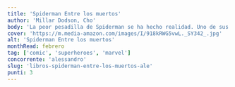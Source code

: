 ```yaml
---
title: 'Spiderman Entre los muertos'
author: 'Millar Dodson, Cho'
body: 'La peor pesadilla de Spiderman se ha hecho realidad. Uno de sus enemigos ha descubierto su identidad secreta y está usando esa información para golpear a la familia de Peter Parker. Ahora, Tía May ha sido secuestrada, y Mary Jane puede ser la siguiente.'
cover: 'https://m.media-amazon.com/images/I/918kRWG5vwL._SY342_.jpg'
alt: 'Spiderman Entre los muertos'
monthRead: febrero
tag: ['comic', 'superheroes', 'marvel']
concorrente: 'alessandro'
slug: 'libros-spiderman-entre-los-muertos-ale'
punti: 3
---
```

